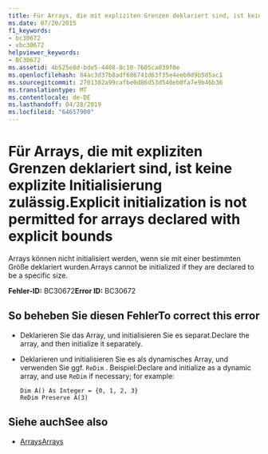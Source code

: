 ```yaml
---
title: Für Arrays, die mit expliziten Grenzen deklariert sind, ist keine explizite Initialisierung zulässig.
ms.date: 07/20/2015
f1_keywords:
- bc30672
- vbc30672
helpviewer_keywords:
- BC30672
ms.assetid: 4b525e8d-bde5-4408-8c10-7605ca039f0e
ms.openlocfilehash: 84ac3d37b8adf686741d63f35e4eeb0d9b5d5ac1
ms.sourcegitcommit: 2701302a99cafbe0d86d53d540eb0fa7e9b46b36
ms.translationtype: MT
ms.contentlocale: de-DE
ms.lasthandoff: 04/28/2019
ms.locfileid: "64657900"
---
```

# <a name="explicit-initialization-is-not-permitted-for-arrays-declared-with-explicit-bounds"></a><span data-ttu-id="31e66-102">Für Arrays, die mit expliziten Grenzen deklariert sind, ist keine explizite Initialisierung zulässig.</span><span class="sxs-lookup"><span data-stu-id="31e66-102">Explicit initialization is not permitted for arrays declared with explicit bounds</span></span>
<span data-ttu-id="31e66-103">Arrays können nicht initialisiert werden, wenn sie mit einer bestimmten Größe deklariert wurden.</span><span class="sxs-lookup"><span data-stu-id="31e66-103">Arrays cannot be initialized if they are declared to be a specific size.</span></span>  
  
 <span data-ttu-id="31e66-104">**Fehler-ID:** BC30672</span><span class="sxs-lookup"><span data-stu-id="31e66-104">**Error ID:** BC30672</span></span>  
  
## <a name="to-correct-this-error"></a><span data-ttu-id="31e66-105">So beheben Sie diesen Fehler</span><span class="sxs-lookup"><span data-stu-id="31e66-105">To correct this error</span></span>  
  
- <span data-ttu-id="31e66-106">Deklarieren Sie das Array, und initialisieren Sie es separat.</span><span class="sxs-lookup"><span data-stu-id="31e66-106">Declare the array, and then initialize it separately.</span></span>  
  
- <span data-ttu-id="31e66-107">Deklarieren und initialisieren Sie es als dynamisches Array, und verwenden Sie ggf. `ReDim` . Beispiel:</span><span class="sxs-lookup"><span data-stu-id="31e66-107">Declare and initialize as a dynamic array, and use `ReDim` if necessary; for example:</span></span>  
  
    ```  
    Dim A() As Integer = {0, 1, 2, 3}  
    ReDim Preserve A(3)  
    ```  
  
## <a name="see-also"></a><span data-ttu-id="31e66-108">Siehe auch</span><span class="sxs-lookup"><span data-stu-id="31e66-108">See also</span></span>

- [<span data-ttu-id="31e66-109">Arrays</span><span class="sxs-lookup"><span data-stu-id="31e66-109">Arrays</span></span>](../../visual-basic/programming-guide/language-features/arrays/index.md)

